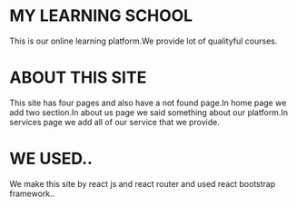 # MY LEARNING SCHOOL

This is our online learning platform.We provide lot of qualityful courses.

# ABOUT THIS SITE

This site has four pages and also have a not found page.In home page we add two section.In about us page we said something about our platform.In services page we add all of our service that we provide.

# WE USED..

We make this site by react js and react router and used react bootstrap framework..